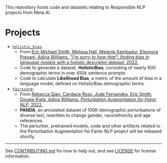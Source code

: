 This repository hosts code and datasets relating to Responsible NLP projects from Meta AI.

# Projects

- [`holistic_bias`](https://github.com/facebookresearch/ResponsibleNLP/tree/main/holistic_bias):
  - From [Eric Michael Smith, Melissa Hall, Melanie Kambadur, Eleonora Presani, Adina Williams. *"I'm sorry to hear that": finding bias in language models with a holistic descriptor dataset.* 2022.](https://arxiv.org/pdf/2205.09209.pdf)
  - Code to generate a dataset, **HolisticBias**, consisting of nearly 600 demographic terms in over 450k sentence prompts
  - Code to calculate **Likelihood Bias**, a metric of the amount of bias in a language model, defined on HolisticBias demographic terms
- [`fairscore`](https://github.com/facebookresearch/ResponsibleNLP/tree/main/fairscore):
  - From [Rebecca Qian, Candace Ross, Jude Fernandes, Eric Smith, Douwe Kiela, Adina Williams. *Perturbation Augmentation for Fairer NLP.* 2022.](https://dynabench.org/fairer_nlp.pdf)
  - **PANDA**, an annotated dataset of 100K demographic perturbations of diverse text, rewritten to change gender, race/ethnicity and age references.
  - The perturber, pretrained models, code and other artifacts related to the Perturbation Augmentation for Fairer NLP project will be released shortly.

-----

See [CONTRIBUTING.md](https://github.com/facebookresearch/ResponsibleNLP/blob/main/CONTRIBUTING.md) for how to help out, and see [LICENSE](https://github.com/facebookresearch/ResponsibleNLP/blob/main/LICENSE) for license information.
